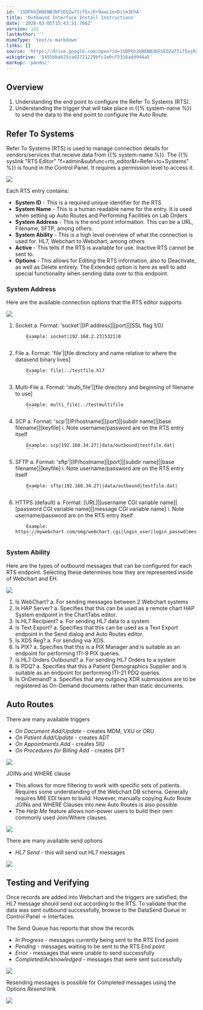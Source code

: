 ```yaml
---
id: '1SDPkh2H8ENB3bFSEOZw7Iif5xjRr9aaL1oxDitm3EhA'
title: 'Outbound Interface Install Instructions'
date: '2020-03-05T15:43:31.766Z'
version: 111
lastAuthor: ''
mimeType: 'text/x-markdown'
links: []
source: 'https://drive.google.com/open?id=1SDPkh2H8ENB3bFSEOZw7Iif5xjRr9aaL1oxDitm3EhA'
wikigdrive: '5455bbab25cad2721229bfc1e0cf5316add944a5'
markup: 'pandoc'
---
```

## Overview

1. Understanding the end point to configure the Refer To Systems (RTS).
2. Understanding the trigger that will take place in {{% system-name %}} to send the data to the end point to configure the Auto Route.

## Refer To Systems

Refer To Systems (RTS) is used to manage connection details for vendors/services that receive data from {{% system-name %}}. The {{% syslink "RTS Editor" "f=admin&subfunc=rts_editor&t=Refer+to+Systems" %}} is found in the Control Panel.  It requires a permission level to access it.

![](../outbound-interface-install-instructions.assets/72d49a4da60ede7e9f94bdf983d46450.png)

Each RTS entry contains:

* <strong>System ID</strong> - This is a required unique identifier for the RTS
* <strong>System Name</strong> - This is a human readable name for the entry.  It is used when setting up Auto Routes and Performing Facilities on Lab Orders
* <strong>System Address</strong> - This is the end point information. This can be a URL, Filename, SFTP, among others.
* <strong>System Ability</strong> - This is a high level overview of what the connection is used for. HL7, Webchart to Webchart, among others
* <strong>Active</strong> - This tells if the RTS is available for use. Inactive RTS cannot be sent to.
* <strong>Options</strong> - This allows for Editing the RTS information, also to Deactivate, as well as Delete entirely. The Extended option is here as well to add special functionality when sending data over to this endpoint.

### System Address

Here are the available connection options that the RTS editor supports

![](../outbound-interface-install-instructions.assets/723100db4503d34d573ec01166f3921f.png)

1. Socket
    a.  Format: 'socket'|[IP address]|[port]|[SSL flag 1/0]
    ```
        Example: socket|192.168.2.23|5321|0
        ```
2. File
    a.  Format: 'file'|[file directory and name relative to where the datasend binary lives]
    ```
        Example: file|../testfile.hl7
        ```
3. Multi-File
    a.  Format: 'multi_file'|[file directory and beginning of filename to use]
    ```
        Example: multi_file|../testmultifile
        ```
4. SCP
    a.  Format: 'scp'|[IP/hostname]|[port]|[subdir name]|[base filename]|[keyfile]
        i. Note username/password are on the RTS entry itself
    ```
        Example: scp|192.168.34.27||data/outbound|testfile.dat|
        ```
5. SFTP
    a.  Format: 'sftp'|[IP/hostname]|[port]|[subdir name]|[base filename]|[keyfile]
        i. Note username/password are on the RTS entry itself
    ```
        Example: sftp|192.168.34.27||data/outbound|testfile.dat|
        ```
6. HTTPS (default)
    a.  Format: [URL]|[username CGI variable name]|[password CGI variable name]|[message CGI variable name]
        i. Note username/password are on the RTS entry itself
    ```
        Example: https://mywebchart.com/omg/webchart.cgi|login_user|login_passwd|message
        ```

### System Ability

Here are the types of outbound messages that can be configured for each RTS endpoint.  Selecting these determines how they are represented inside of Webchart and EH.

![](../outbound-interface-install-instructions.assets/92e9971f0032eafe76fe1f520a8a4a8a.png)

1. Is WebChart?
    a.  For sending messages between 2 Webchart systems
2. Is HAP Server?
    a.  Specifies that this can be used as a remote chart HAP System endpoint in the ChartTabs editor.
3. Is HL7 Recipient?
    a.  For sending HL7 data to a system
4. Is Text Export?
    a.  Specifies that this can be used as a Text Export endpoint in the Send dialog and Auto Routes editor.
5. Is XDS Reg?
    a.  For sending via XDS.
6. Is PIX?
    a.  Specifies that this is a PIX Manager and is suitable as an endpoint for performing ITI-9 PIX queries.
7. Is HL7 Orders Outbound?
    a.  For sending HL7 Orders to a system
8. Is PDQ?
    a.  Specifies that this a Patient Demographics Supplier and is suitable as an endpoint for performing ITI-21 PDQ queries.
9. Is OnDemand?
    a.  Specifies that any outgoing XDR submissions are to be registered as On-Demand documents rather than static documents.

## Auto Routes

There are many available triggers

* <em>On Document Add/Update</em> - creates MDM, VXU or ORU
* <em>On Patient Add/Update</em> - creates ADT
* <em>On Appointments Add</em> - creates SIU
* <em>On Procedures for Billing Add</em> - creates DFT

![](../outbound-interface-install-instructions.assets/8e32d4f5d4eff16fb06c8f84f057ad51.png)

JOINs and WHERE clause

* This allows for more filtering to work with specific sets of patients.  Requires some understanding of the Webchart DB schema.  Generally requires MIE EDI team to build.  However, manually copying Auto Route JOINs and WHERE Clauses into new Auto Routes is also possible.
* The <em>Help Me</em> feature allows non-power users to build their own commonly used Join/Where clauses.

![](../outbound-interface-install-instructions.assets/59a0d8603cce1b3d57bd468474affaf5.png)

There are many available send options

* <em>HL7 Send</em> - this will send out HL7 messages

![](../outbound-interface-install-instructions.assets/c33547588cf502a12090664e7feb0029.png)

## Testing and Verifying

Once records are added into Webchart and the triggers are satisfied, the HL7 message should send out according to the RTS.  To validate that the data was sent outbound successfully, browse to the DataSend Queue in Control Panel -> Interfaces.

The Send Queue has reports that show the records

* <em>In Progress</em> - messages currently being sent to the RTS End point
* <em>Pending</em> - messages waiting to be sent to the RTS End point
* <em>Error</em> - messages that were unable to send successfully
* <em>Completed/Acknowledged</em> - messages that were sent successfully

![](../outbound-interface-install-instructions.assets/3419ef2e1d3141f5c0dd86c3f1216ea1.png)

Resending messages is possible for Completed messages using the Options *Resend* link

![](../outbound-interface-install-instructions.assets/cd194d4525be59d9453a9406d22038ef.png)
